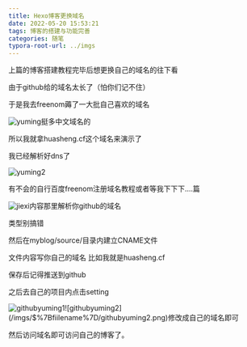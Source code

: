 ```yaml
---
title: Hexo博客更换域名
date: 2022-05-20 15:53:21
tags: 博客的搭建与功能完善
categories: 随笔
typora-root-url: ../imgs
---
```


上篇的博客搭建教程完毕后想更换自己的域名的往下看

<!--more-->

由于github给的域名太长了（怕你们记不住）

于是我去freenom薅了一大批自己喜欢的域名

![yuming](/imgs/$%7Bfiilename%7D/yuming.png)挺多中文域名的

所以我就拿huasheng.cf这个域名来演示了

我已经解析好dns了

![yuming2](/imgs/$%7Bfiilename%7D/yuming2.png)

有不会的自行百度freenom注册域名教程或者等我下下下....篇

![jiexi](/imgs/$%7Bfiilename%7D/jiexi.png)内容那里解析你github的域名

类型别搞错

然后在myblog/source/目录内建立CNAME文件

文件内容写你自己的域名 比如我就是huasheng.cf

保存后记得推送到github

之后去自己的项目内点击setting

![githubyuming1](/imgs/$%7Bfiilename%7D/githubyuming1.png)![githubyuming2](/imgs/$%7Bfiilename%7D/githubyuming2.png)修改成自己的域名即可

然后访问域名即可访问自己的博客了。
